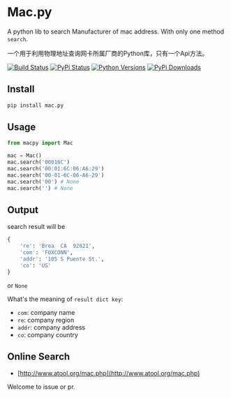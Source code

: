 # Mac.py

A python lib to search Manufacturer of mac address. With only one method `search`.

一个用于利用物理地址查询网卡所属厂商的Python库，只有一个Api方法。

[![Build Status](https://travis-ci.org/hustcc/mac.py.svg?branch=master)](https://travis-ci.org/hustcc/mac.py) [![PyPi Status](https://img.shields.io/pypi/v/mac.py.svg)](https://pypi.python.org/pypi/mac.py) [![Python Versions](https://img.shields.io/pypi/pyversions/mac.py.svg)](https://pypi.python.org/pypi/mac.py) [![PyPi Downloads](https://img.shields.io/pypi/dm/mac.py.svg)](https://pypi.python.org/pypi/mac.py)

## Install

```sh
pip install mac.py
```

## Usage

```py
from macpy import Mac

mac = Mac()
mac.search('00016C')
mac.search('00:01:6C:06:A6:29')
mac.search('00-01-6C-06-A6-29')
mac.search('00') # None
mac.search('') # None

```

## Output

search result will be

```py
{
	're': 'Brea  CA  92821', 
	'com': 'FOXCONN', 
	'addr': '105 S Puente St.', 
	'co': 'US'
}
```
or `None`

What's the meaning of `result dict key`:

 - `com`: company name
 - `re`: company region
 - `addr`: company address
 - `co`: company country


## Online Search

 - [http://www.atool.org/mac.php](http://www.atool.org/mac.php)

Welcome to issue or pr.
